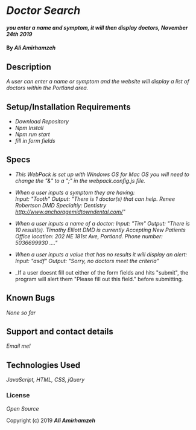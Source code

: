 # _Doctor Search_

#### _you enter a name and symptom, it will then display doctors, November 24th 2019_

#### By _**Ali Amirhamzeh**_

## Description

_A user can enter a name or symptom and the website will display a list of doctors within the Portland area._

## Setup/Installation Requirements

* _Download Repository_
* _Npm Install_
* _Npm run start_
* _fill in form fields_

## Specs
* _This WebPack is set up with Windows OS for Mac OS you will need to change the "&" to a ";" in the webpack.config.js file._

* _When a user inputs a symptom they are having: <br>
  Input: "Tooth"
  Output: "There is 1 doctor(s) that can help.
          Renee Robertson DMD Specialtiy: Dentistry
          http://www.anchoragemidtowndental.com/"_

* _When a user inputs a name of a doctor:
  Input: "Tim"
  Output: "There is 10 result(s).
            Timothy Elliott DMD is currently Accepting New Patients
            Office location: 202 NE 181st Ave, Portland.
            Phone number: 5036699930
            ...."_

* _When a user inputs a value that has no results it will display an alert:
  Input: "asdf"
  Output: "Sorry, no doctors meet the criteria"_

* _If a user doesnt fill out either of the form fields and hits "submit", the program will alert them "Please fill out this field." before submitting.


## Known Bugs

_None so far_

## Support and contact details

_Email me!_

## Technologies Used

_JavaScript, HTML, CSS, jQuery_

### License

*Open Source*

Copyright (c) 2019 **_Ali Amirhamzeh_**
